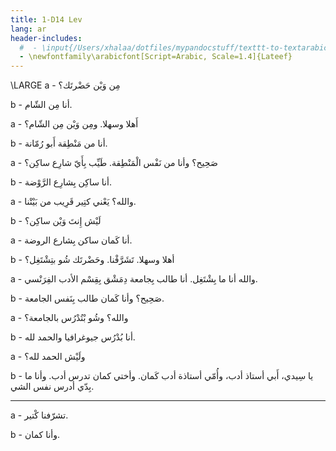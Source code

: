 ```yaml
---
title: 1-D14 Lev
lang: ar
header-includes:
  #  - \input{/Users/xhalaa/dotfiles/mypandocstuff/texttt-to-textarabic.tex}
  - \newfontfamily\arabicfont[Script=Arabic, Scale=1.4]{Lateef}
---
```




\LARGE
a - مِن وَيْن حَضْرتَك؟

b - أنا مِن الشّام.

a - أَهلا وسهلا. ومِن وَيْن مِن الشّام؟

b - أنا من مَنْطِقة أَبو رُمّانة.

a - صَحِيح؟ وأنا من نَفْس الْمَنْطِقة. طَيِّب بِأَيّ شارِع ساكِن؟

b - أنا ساكِن بِشارِع الرَّوْضة.

a - والله؟ يَعْني كتِير قَرِيب من بَيْتْنا.

b - لَيْش إِنتَ وَيْن ساكِن؟

a - أنا كَمان ساكن بِشارع الروضة.

b - أهلا وسهلا. تَشَرَّفْنا. وحَضْرتَك شُو بتِشْتَغِل؟

a - والله أنا ما بِشْتَغِل.  أنا طالب بِجامعة دِمَشْق بِقِسْم الأدب الفِرَنْسي.

b - صَحِيح؟ وأنا كَمان طالب بِنَفس الجامعة.

a - والله؟ وشُو بْتُدْرُس بالجامعة؟

b - أنا بُدْرُس جيوغرافيا والحمد لله.

a - ولَيْش الحمد لله؟

b - يا سِيدي، أَبي أستاذ أدب، وأُمّي أستاذة أدب كَمان. وأختي كمان تدرس أدب. وأنا ما بِدّي أدرس نفس الشي.

---

a -  تشرّفنا كْتير.

b - وأنا كمان.
